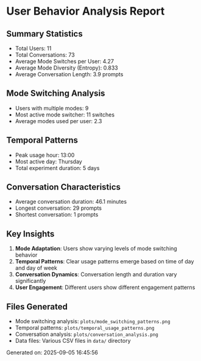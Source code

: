 
# User Behavior Analysis Report

## Summary Statistics
- Total Users: 11
- Total Conversations: 73
- Average Mode Switches per User: 4.27
- Average Mode Diversity (Entropy): 0.833
- Average Conversation Length: 3.9 prompts

## Mode Switching Analysis
- Users with multiple modes: 9
- Most active mode switcher: 11 switches
- Average modes used per user: 2.3

## Temporal Patterns
- Peak usage hour: 13:00
- Most active day: Thursday
- Total experiment duration: 5 days

## Conversation Characteristics
- Average conversation duration: 46.1 minutes
- Longest conversation: 29 prompts
- Shortest conversation: 1 prompts

## Key Insights
1. **Mode Adaptation**: Users show varying levels of mode switching behavior
2. **Temporal Patterns**: Clear usage patterns emerge based on time of day and day of week
3. **Conversation Dynamics**: Conversation length and duration vary significantly
4. **User Engagement**: Different users show different engagement patterns

## Files Generated
- Mode switching analysis: `plots/mode_switching_patterns.png`
- Temporal patterns: `plots/temporal_usage_patterns.png`
- Conversation analysis: `plots/conversation_analysis.png`
- Data files: Various CSV files in `data/` directory

Generated on: 2025-09-05 16:45:56
